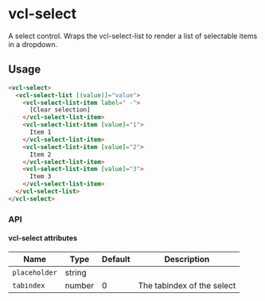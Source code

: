 # vcl-select

A select control. Wraps the vcl-select-list to render a list of selectable items in a dropdown.

## Usage

```html
<vcl-select>
  <vcl-select-list [(value)]="value">
    <vcl-select-list-item label=" -">
      [Clear selection]
    </vcl-select-list-item>
    <vcl-select-list-item [value]="1">
      Item 1
    </vcl-select-list-item>
    <vcl-select-list-item [value]="2">
      Item 2
    </vcl-select-list-item>
    <vcl-select-list-item [value]="3">
      Item 3
    </vcl-select-list-item>
  </vcl-select-list>
</vcl-select>
```

### API

#### vcl-select attributes

Name                  | Type                        | Default  | Description
--------------------- | ---------------             | -------  | --------------------------------------------------------------------------------
`placeholder`         | string                      |          | 
`tabindex`            | number                      | 0        | The tabindex of the select
